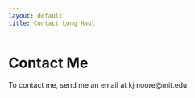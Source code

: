 ```yaml
---
layout: default
title: Contact Long Haul
---
```


<div id="contact">
  <h1 class="pageTitle">Contact Me</h1>
  <div class="contactContent">
    <p>To contact me, send me an email at kjmoore@mit.edu</p>

</div>
